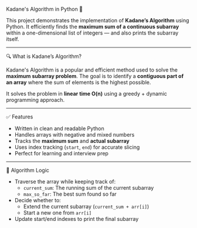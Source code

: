 Kadane's Algorithm in Python 🐍

This project demonstrates the implementation of **Kadane’s Algorithm** using Python. It efficiently finds the **maximum sum of a continuous subarray** within a one-dimensional list of integers — and also prints the subarray itself.

---

🔍 What is Kadane’s Algorithm?

Kadane's Algorithm is a popular and efficient method used to solve the **maximum subarray problem**. The goal is to identify a **contiguous part of an array** where the sum of elements is the highest possible.

It solves the problem in **linear time O(n)** using a greedy + dynamic programming approach.

---

✅ Features

- Written in clean and readable Python
- Handles arrays with negative and mixed numbers
- Tracks the **maximum sum** and **actual subarray**
- Uses index tracking (`start`, `end`) for accurate slicing
- Perfect for learning and interview prep

---

🧠 Algorithm Logic

- Traverse the array while keeping track of:
  - `current_sum`: The running sum of the current subarray
  - `max_so_far`: The best sum found so far
- Decide whether to:
  - Extend the current subarray (`current_sum + arr[i]`)
  - Start a new one from `arr[i]`
- Update start/end indexes to print the final subarray

